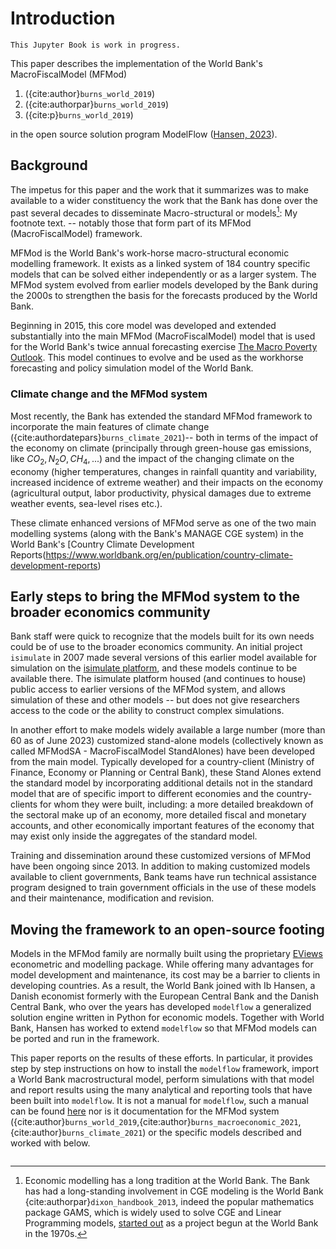 <!-- #region -->
# Introduction

```{warning}
This Jupyter Book is work in progress.

```
This paper describes the implementation of the World Bank's MacroFiscalModel (MFMod) 
1. ({cite:author}`burns_world_2019`)
2. ({cite:authorpar}`burns_world_2019`)
3. ({cite:p}`burns_world_2019`) 

in the open source solution program ModelFlow ([Hansen, 2023](https://ibhansen.github.io/doc/index)).  

## Background
The impetus for this paper and the work that it summarizes was to make available to a wider constituency the work that the Bank has done over the past several decades to disseminate Macro-structural or models[^1]: My footnote text. -- notably those that form part of its MFMod (MacroFiscalModel) framework. 

[^1]: Economic modelling has a long tradition at the World Bank.  The Bank has had a long-standing involvement in CGE modeling is the World Bank {cite:authorpar}`dixon_handbook_2013`, indeed the popular mathematics package GAMS, which is widely used to solve CGE and Linear Programming models, [started out](https://www.gams.com/about/company/) as a project begun at the World Bank in the 1970s.

MFMod is the World Bank's work-horse macro-structural economic modelling framework. It exists as a linked system of 184 country specific models that can be solved either independently or as a larger system. The MFMod system evolved from earlier models developed by the Bank during the 2000s to strengthen the basis for the forecasts produced by the World Bank.  

Beginning in 2015, this core model was developed and extended substantially into the main MFMod (MacroFiscalModel) model that is used for the World Bank's twice annual forecasting exercise [The Macro Poverty Outlook](https://www.worldbank.org/en/publication/macro-poverty-outlook).  This model continues to evolve and be used as the workhorse forecasting and policy simulation model of the World Bank. 

### Climate change and the MFMod system
Most recently, the Bank has extended the standard MFMod framework to incorporate the main features of climate change ({cite:authordatepars}`burns_climate_2021`)-- both in terms of the impact of the economy on climate (principally through green-house gas emissions, like $CO_2, N_{2}O, CH_4, ...$) and the impact of the changing climate on the economy (higher temperatures, changes in rainfall quantity and variability, increased incidence of extreme weather) and their impacts on the economy (agricultural output, labor productivity, physical damages due to extreme weather events, sea-level rises etc.).

These climate enhanced versions of MFMod serve as one of the two main modelling systems (along with the Bank's MANAGE CGE system) in the World Bank's [Country Climate Development Reports(https://www.worldbank.org/en/publication/country-climate-development-reports)



## Early steps to bring the MFMod system to the broader economics community

Bank staff were quick to recognize that the models built for its own needs could be of use to the broader economics community. An initial project ```isimulate``` in 2007 made several versions of this earlier model available for simulation on the [isimulate platform](https://isimulate.worldbank.org), and these models continue to be available there.  The isimulate platform housed (and continues to house) public access to earlier versions of the MFMod system, and allows simulation of these and other models -- but does not give researchers access to the code or the ability to construct complex simulations.

In another effort to make models widely available a large number (more than 60 as of June 2023) customized stand-alone models (collectively known as called MFModSA - MacroFiscalModel StandAlones)  have been developed from the main model. Typically developed for a country-client (Ministry of Finance, Economy or Planning or Central Bank), these Stand Alones extend the standard model by incorporating additional details not in the standard model that are of specific import to different economies and the country-clients for whom they were built, including: a more detailed breakdown of the sectoral make up of an economy, more detailed fiscal and monetary accounts, and other economically important features of the economy that may exist only inside the aggregates of the standard model.

Training and dissemination around these customized versions of MFMod have been ongoing since 2013. In addition to making customized models available to client governments, Bank teams have run technical assistance program designed to train government officials in the use of these models and their maintenance, modification and revision. 

## Moving the framework to an open-source footing

Models in the MFMod family are normally built using the proprietary [EViews](www.eviews.com) econometric and modelling package. While offering many advantages for model development and maintenance, its cost may be a barrier to clients in developing countries.  As a result, the World Bank joined with Ib Hansen, a Danish economist formerly with the European Central Bank and the Danish Central Bank, who over the years has developed ```modelflow``` a generalized solution engine written in Python for economic models. Together with World Bank, Hansen has worked to extend ```modelflow``` so that MFMod models can be ported and run in the framework.

This paper reports on the results of these efforts. In particular, it provides step by step instructions on how to install the ```modelflow``` framework, import a World Bank macrostructural model,  perform simulations with that model and report results using the many analytical and reporting tools that have been built into ```modelflow```.  It is not a manual for ```modelflow```, such a manual can be found [here](https://ibhansen.github.io/doc/index) nor is it documentation for the MFMod system ({cite:author}`burns_world_2019`,{cite:author}`burns_macroeconomic_2021`, {cite:author}`burns_climate_2021`) or the specific models described and worked with below.



<!-- #endregion -->

```python

```
